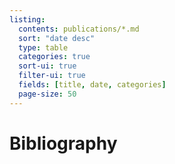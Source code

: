 ```yaml
---
listing:
  contents: publications/*.md
  sort: "date desc"
  type: table
  categories: true
  sort-ui: true
  filter-ui: true
  fields: [title, date, categories]
  page-size: 50
---
```

# Bibliography
